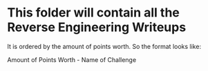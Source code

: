 # This folder will contain all the Reverse Engineering Writeups

It is ordered by the amount of points worth. So the format looks like:

Amount of Points Worth - Name of Challenge
